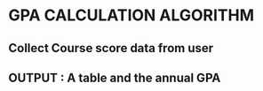 # GPA CALCULATION ALGORITHM

## Collect Course score data from user

## OUTPUT : A table and the annual GPA
